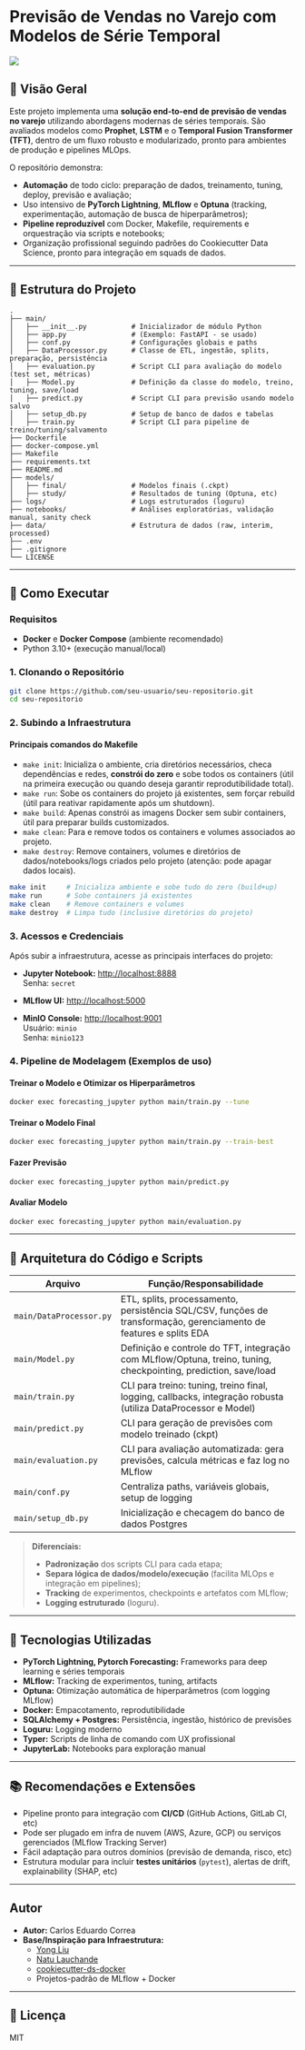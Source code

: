 # Previsão de Vendas no Varejo com Modelos de Série Temporal

<a target="_blank" href="https://cookiecutter-data-science.drivendata.org/">
    <img src="https://img.shields.io/badge/CCDS-Project%20template-328F97?logo=cookiecutter" />
</a>

## 📌 Visão Geral

Este projeto implementa uma **solução end-to-end de previsão de vendas no varejo** utilizando abordagens modernas de séries temporais. São avaliados modelos como **Prophet**, **LSTM** e o **Temporal Fusion Transformer (TFT)**, dentro de um fluxo robusto e modularizado, pronto para ambientes de produção e pipelines MLOps.

O repositório demonstra:
- **Automação** de todo ciclo: preparação de dados, treinamento, tuning, deploy, previsão e avaliação;
- Uso intensivo de **PyTorch Lightning**, **MLflow** e **Optuna** (tracking, experimentação, automação de busca de hiperparâmetros);
- **Pipeline reproduzível** com Docker, Makefile, requirements e orquestração via scripts e notebooks;
- Organização profissional seguindo padrões do Cookiecutter Data Science, pronto para integração em squads de dados.

---

## 📂 Estrutura do Projeto

```
.
├── main/
│   ├── __init__.py           # Inicializador de módulo Python
│   ├── app.py                # (Exemplo: FastAPI - se usado)
│   ├── conf.py               # Configurações globais e paths
│   ├── DataProcessor.py      # Classe de ETL, ingestão, splits, preparação, persistência
│   ├── evaluation.py         # Script CLI para avaliação do modelo (test set, métricas)
│   ├── Model.py              # Definição da classe do modelo, treino, tuning, save/load
│   ├── predict.py            # Script CLI para previsão usando modelo salvo
│   ├── setup_db.py           # Setup de banco de dados e tabelas
│   ├── train.py              # Script CLI para pipeline de treino/tuning/salvamento
├── Dockerfile
├── docker-compose.yml
├── Makefile
├── requirements.txt
├── README.md
├── models/
│   ├── final/                # Modelos finais (.ckpt)
│   ├── study/                # Resultados de tuning (Optuna, etc)
├── logs/                     # Logs estruturados (loguru)
├── notebooks/                # Análises exploratórias, validação manual, sanity check
├── data/                     # Estrutura de dados (raw, interim, processed)
├── .env
├── .gitignore
└── LICENSE
```

---

## 🚀 Como Executar

### Requisitos

- **Docker** e **Docker Compose** (ambiente recomendado)
- Python 3.10+ (execução manual/local)

### 1. Clonando o Repositório

```bash
git clone https://github.com/seu-usuario/seu-repositorio.git
cd seu-repositorio
```

### 2. Subindo a Infraestrutura

#### Principais comandos do Makefile

- `make init`: Inicializa o ambiente, cria diretórios necessários, checa dependências e redes, **constrói do zero** e sobe todos os containers (útil na primeira execução ou quando deseja garantir reprodutibilidade total).
- `make run`: Sobe os containers do projeto já existentes, sem forçar rebuild (útil para reativar rapidamente após um shutdown).
- `make build`: Apenas constrói as imagens Docker sem subir containers, útil para preparar builds customizados.
- `make clean`: Para e remove todos os containers e volumes associados ao projeto.
- `make destroy`: Remove containers, volumes e diretórios de dados/notebooks/logs criados pelo projeto (atenção: pode apagar dados locais).

```bash
make init     # Inicializa ambiente e sobe tudo do zero (build+up)
make run      # Sobe containers já existentes
make clean    # Remove containers e volumes
make destroy  # Limpa tudo (inclusive diretórios do projeto)
```

### 3. Acessos e Credenciais

Após subir a infraestrutura, acesse as principais interfaces do projeto:

- **Jupyter Notebook:** [http://localhost:8888](http://localhost:8888)  
  Senha: `secret`

- **MLflow UI:** [http://localhost:5000](http://localhost:5000)

- **MinIO Console:** [http://localhost:9001](http://localhost:9001)  
  Usuário: `minio`  
  Senha: `minio123`


### 4. Pipeline de Modelagem (Exemplos de uso)

#### Treinar o Modelo e Otimizar os Hiperparâmetros

```bash
docker exec forecasting_jupyter python main/train.py --tune
```

#### Treinar o Modelo Final

```bash
docker exec forecasting_jupyter python main/train.py --train-best
```

#### Fazer Previsão

```bash
docker exec forecasting_jupyter python main/predict.py
```

#### Avaliar Modelo

```bash
docker exec forecasting_jupyter python main/evaluation.py
```

---

## 🧩 **Arquitetura do Código e Scripts**

| Arquivo                | Função/Responsabilidade                                                                                                    |
|------------------------|---------------------------------------------------------------------------------------------------------------------------|
| `main/DataProcessor.py`| ETL, splits, processamento, persistência SQL/CSV, funções de transformação, gerenciamento de features e splits EDA        |
| `main/Model.py`        | Definição e controle do TFT, integração com MLflow/Optuna, treino, tuning, checkpointing, prediction, save/load           |
| `main/train.py`        | CLI para treino: tuning, treino final, logging, callbacks, integração robusta (utiliza DataProcessor e Model)             |
| `main/predict.py`      | CLI para geração de previsões com modelo treinado (ckpt)                                                                  |
| `main/evaluation.py`   | CLI para avaliação automatizada: gera previsões, calcula métricas e faz log no MLflow                                     |
| `main/conf.py`         | Centraliza paths, variáveis globais, setup de logging                                                                     |
| `main/setup_db.py`     | Inicialização e checagem do banco de dados Postgres                                                                       |

> **Diferenciais:**  
> - **Padronização** dos scripts CLI para cada etapa;
> - **Separa lógica de dados/modelo/execução** (facilita MLOps e integração em pipelines);
> - **Tracking** de experimentos, checkpoints e artefatos com MLflow;
> - **Logging estruturado** (loguru).

---

## 🔬 Tecnologias Utilizadas

- **PyTorch Lightning, Pytorch Forecasting:** Frameworks para deep learning e séries temporais
- **MLflow:** Tracking de experimentos, tuning, artifacts
- **Optuna:** Otimização automática de hiperparâmetros (com logging MLflow)
- **Docker:** Empacotamento, reprodutibilidade
- **SQLAlchemy + Postgres:** Persistência, ingestão, histórico de previsões
- **Loguru:** Logging moderno
- **Typer:** Scripts de linha de comando com UX profissional
- **JupyterLab:** Notebooks para exploração manual

---

## 📚 Recomendações e Extensões

- Pipeline pronto para integração com **CI/CD** (GitHub Actions, GitLab CI, etc)
- Pode ser plugado em infra de nuvem (AWS, Azure, GCP) ou serviços gerenciados (MLflow Tracking Server)
- Fácil adaptação para outros domínios (previsão de demanda, risco, etc)
- Estrutura modular para incluir **testes unitários** (`pytest`), alertas de drift, explainability (SHAP, etc)

---

## Autor

* **Autor:** Carlos Eduardo Correa
* **Base/Inspiração para Infraestrutura:**
  * [Yong Liu](https://github.com/PacktPublishing/Practical-Deep-Learning-at-Scale-with-MLFlow.git)
  * [Natu Lauchande](https://github.com/PacktPublishing/Machine-Learning-Engineering-with-Mlflow.git)
  * [cookiecutter-ds-docker](https://github.com/sertansenturk/cookiecutter-ds-docker)
  * Projetos-padrão de MLflow + Docker

---


## 📜 Licença

MIT
